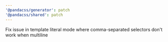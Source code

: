 ```yaml
---
'@pandacss/generator': patch
'@pandacss/shared': patch
---
```


Fix issue in template literal mode where comma-separated selectors don't work when multiline
